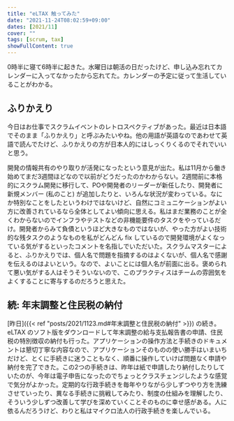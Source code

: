```yaml
---
title: "eLTAX 触ってみた"
date: "2021-11-24T08:02:59+09:00"
dates: [2021/11]
cover: ""
tags: [scrum, tax]
showFullContent: true
---
```


0時半に寝て6時半に起きた。水曜日は朝活の日だったけど、申し込み忘れてカレンダーに入ってなかったから忘れてた。カレンダーの予定に従って生活していることがわかる。

## ふりかえり

今日はお仕事でスクラムイベントのレトロスペクティブがあった。最近は日本語でそのまま「ふりかえり」と呼ぶみたいやね。他の用語が英語なのであわせて英語で読んでたけど、ふりかえりの方が日本人的にはしっくりくるのでそれでいいと思う。

開発の情報共有のやり取りが活発になったという意見が出た。私は11月から働き始めてまだ3週間ほどなので以前がどうだったのかわからない。2週間前に本格的にスクラム開発に移行して、POや開発者のリーダーが新任したり、開発者に新規メンバー (私のこと) が追加したりと、いろんな状況が変わっている。なにか特別なことをしたというわけではないけど、自然にコミュニケーションがよい方に改善されているなら全体としてよい傾向に思える。私はまだ業務のことが全くわからないのでインフラやテストなどの非機能要件のタスクをやっているだけ。開発者からみて負債というほど大きなものではないが、やった方がよい技術的な残タスクのようなものを私がどんどん fix しているので開発環境がよくなっている気がするといったコメントを名指しでいただいた。スクラムマスターによると、ふりかえりでは、個人名で問題を指摘するのはよくないが、個人名で感謝を伝えるのはよいという。なので、よいことには個人名が前面に出る。褒められて悪い気がする人はそうそういないので、このプラクティスはチームの雰囲気をよくすることに寄与するのだろうと思えた。

## 続: 年末調整と住民税の納付

[昨日]({{< ref "posts/2021/1123.md#年末調整と住民税の納付" >}}) の続き。eLTAX のソフト版をダウンロードして年末調整の給与支払報告書の申請、住民税の特別徴収の納付も行った。アプリケーションの操作方法と手続きのドキュメントは懇切丁寧な内容なので、アプリケーションそのものの使い勝手はいまいちだけど、とくに手続きに迷うこともなく、順番に操作していけば問題なく申請や納付を完了できた。この2つの手続きは、昨年は紙で申請したり納付したりしていたのが、今年は電子申告になったのでちょっとクラスチェンジしたような感覚で気分がよかった。定期的な行政手続きを毎年やりながら少しずつやり方を洗練させていったり、異なる手続きに挑戦してみたり、制度の仕組みを理解したり、そういう少しずつ改善して学びを深めていくことそのものに幸せ感がある。人に依るんだろうけど、わりと私はマイクロ法人の行政手続きを楽しんでいる。
